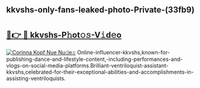 ## kkvshs-only-fans​-leaked-photo​-Private-(33fb9)


# <h2><a href="https://mediaupload.pro?title=kkvshs&ref=git">🔗👉 🔴 kkvshs-P𝚑ot𝚘𝚜-V𝚒d𝚎o</a></h2>

[![Corinna Kopf Nue Nu𝚍e𝚜](https://i.imgur.com/0qMVB7G.gif)](https://mediaupload.pro?title=kkvshs&ref=git)
Online-influencer-kkvshs,known-for-publishing-dance-and-lifestyle-content,-including-performances-and-vlogs-on-social-media-platforms.Brilliant-ventriloquist-assistant-kkvshs,celebrated-for-their-exceptional-abilities-and-accomplishments-in-assisting-ventriloquists.  